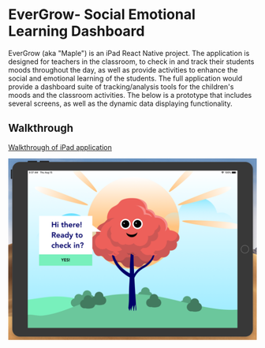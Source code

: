 # EverGrow- Social Emotional Learning Dashboard

EverGrow (aka "Maple") is an iPad React Native project.  The application is designed for teachers in the classroom, to check in and track their students moods throughout the day, as well as provide activities to enhance the social and emotional learning of the students. The full application would provide a dashboard suite of tracking/analysis tools for the children's moods and the classroom activities.  The below is a prototype that includes several screens, as well as the dynamic data displaying functionality. 

## Walkthrough 

[Walkthrough of iPad application](https://player.vimeo.com/video/354000529)

![screenshot](https://github.com/iamjoncannon/EverGrow/blob/master/screenshot.png)

